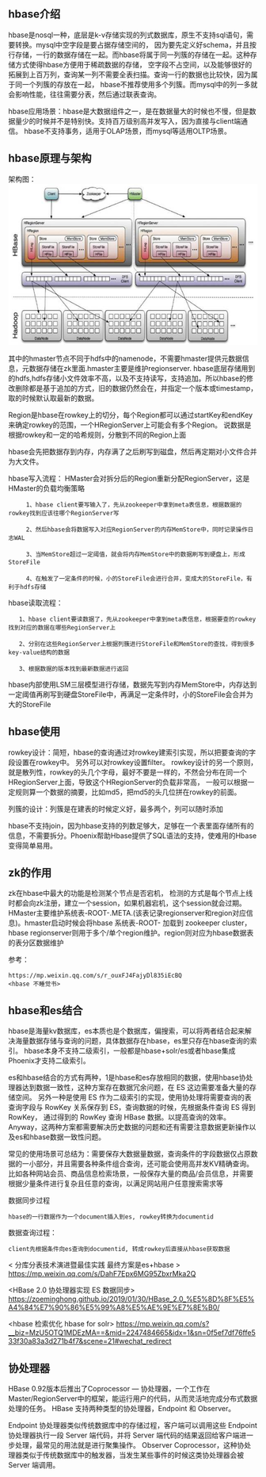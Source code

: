 
## hbase介绍
  hbase是nosql一种，底层是k-v存储实现的列式数据库，原生不支持sql语句，需要转换。mysql中空字段是要占据存储空间的，
  因为要先定义好schema，并且按行存储，一行的数据存储在一起。而hbase将属于同一列簇的存储在一起。这种存储方式使得hbase方便用于稀疏数据的存储，
  空字段不占空间，以及能够很好的拓展到上百万列，查询某一列不需要全表扫描。查询一行的数据也比较快，因为属于同一个列簇的存放在一起，
  hbase不推荐使用多个列簇。而mysql中的列一多就会影响性能，往往需要分表，然后通过联表查询。

  hbase应用场景：hbase是大数据组件之一，是在数据量大的时候也不慢，但是数据量少的时候并不是特别快。支持百万级别高并发写入，因为直接与client端通信。
  hbase不支持事务，适用于OLAP场景，而mysql等适用OLTP场景。

## hbase原理与架构
   架构图：
   ![](./hbase.jpg)
   
   其中的hmaster节点不同于hdfs中的namenode，不需要hmaster提供元数据信息，元数据存储在zk里面.hmaster主要是维护regionserver.
   hbase底层存储用到的hdfs,hdfs存储小文件效率不高，以及不支持读写，支持追加。所以hbase的修改删除都是基于追加的方式，旧的数据仍然会在，并指定一个版本或timestamp，
   取的时候默认取最新的数据。
    
   Region是hbase在rowkey上的切分，每个Region都可以通过startKey和endKey来确定rowkey的范围，一个HRegionServer上可能会有多个Region。
   说数据是根据rowkey和一定的哈希规则，分散到不同的Region上面
   
   hbase会先把数据存到内存，内存满了之后刷写到磁盘，然后再定期对小文件合并为大文件。

   hbase写入流程： HMaster会对拆分后的Region重新分配RegionServer，这是HMaster的负载均衡策略
   
         1、hbase client要写输入了，先从zookeeper中拿到meta表信息，根据数据的rowkey找到应该往哪个RegionServer写
         
         2、然后hbase会将数据写入对应RegionServer的内存MemStore中，同时记录操作日志WAL
         
         3、当MemStore超过一定阈值，就会将内存MemStore中的数据刷写到硬盘上，形成StoreFile
         
         4、在触发了一定条件的时候，小的StoreFile会进行合并，变成大的StoreFile，有利于hdfs存储

   hbase读取流程：
   
       1、hbase client要读数据了，先从zookeeper中拿到meta表信息，根据要查的rowkey找到对应的数据在哪些RegionServer上
       
       2、分别在这些RegionServer上根据列簇进行StoreFile和MemStore的查找，得到很多key-value结构的数据
       
       3、根据数据的版本找到最新数据进行返回

   hbase内部使用LSM三层模型进行存储，数据先写到内存MemStore中，内存达到一定阈值再刷写到硬盘StoreFile中，再满足一定条件时，小的StoreFile会合并为大的StoreFile

## hbase使用

   rowkey设计：简短，hbase的查询通过对rowkey建索引实现，所以把要查询的字段设置在rowkey中。 另外可以对rowkey设置filter。
   rowkey设计的另一个原则，就是散列性，rowkey的头几个字母，最好不要是一样的，不然会分布在同一个HRegionServer上面，导致这个HRegionServer的负载非常高，
   一般可以根据一定规则算一个数据的摘要，比如md5，把md5的头几位拼在rowkey的前面。
   
   列簇的设计：列簇是在建表的时候定义好，最多两个，列可以随时添加

hbase不支持join，因为hbase支持的列数足够大，足够在一个表里面存储所有的信息，不需要拆分。Phoenix帮助Hbase提供了SQL语法的支持，使难用的Hbase变得简单易用。

## zk的作用
zk在hbase中最大的功能是检测某个节点是否宕机， 检测的方式是每个节点上线时都会向zk注册，建立一个session，如果机器宕机，这个session就会过期。
HMaster主要维护系统表-ROOT-.META.(该表记录regionserver和region对应信息)。hmaster启动时候会将hbase 系统表-ROOT- 加载到 zookeeper cluster，
hbase regionserver则用于多个/单个region维护。region则对应为hbase数据表的表分区数据维护

参考：
 
    https://mp.weixin.qq.com/s/r_ouxFJ4FajyDl835iEcBQ
    <hbase 不睡觉书>
    

## hbase和es结合
hbase是海量kv数据库，es本质也是个数据库，偏搜索，可以将两者结合起来解决海量数据存储与查询的问题，具体数据存在hbase，es里只存在hbase查询的索引。
hbase本身不支持二级索引，一般都是hbase+solr/es或者hbase集成Phoenix才支持二级索引。

es和hbase结合的方式有两种，1是hbase和es存放相同的数据，使用hbase协处理器达到数据一致性，这种方案存在数据冗余问题，在 ES 这边需要准备大量的存储空间。
另外一种是使用 ES 作为二级索引的实现，使用协处理将需要查询的表查询字段与 RowKey 关系保存到 ES，查询数据的时候，先根据条件查询 ES 得到 RowKey，
通过得到的 RowKey 查询 HBase 数据。以提高查询的效率。Anyway，这两种方案都需要解决历史数据的问题和还有需要注意数据更新操作以及es和hbase数据一致性问题。

常见的使用场景可总结为：需要保存大数据量数据，查询条件的字段数据仅占原数据的一小部分，并且需要各种条件组合查询，还可能会使用高并发KV精确查询。
比如各种网站会员、商品信息检索场景，一般保存大量的商品/会员信息，并需要根据少量条件进行复杂且任意的查询，以满足网站用户任意搜索需求等

数据同步过程
    
    hbase的一行数据作为一个document插入到es, rowkey转换为documentid


数据查询过程：
    
    client先根据条件向es查询到documentid, 转成rowkey后直接从hbase获取数据



< 分库分表技术演进暨最佳实践 最终方案是es+hbase > https://mp.weixin.qq.com/s/DahF7Epx6MG95ZbxrMka2Q

<HBase 2.0 协处理器实现 ES 数据同步> https://zoeminghong.github.io/2019/01/30/HBase_2.0_%E5%8D%8F%E5%A4%84%E7%90%86%E5%99%A8%E5%AE%9E%E7%8E%B0/

<hbase 检索优化 hbase for solr> https://mp.weixin.qq.com/s?__biz=MzU5OTQ1MDEzMA==&mid=2247484665&idx=1&sn=0f5ef7df76ffe533f30a83a3d271b4f7&scene=21#wechat_redirect

## 协处理器
HBase 0.92版本后推出了Coprocessor — 协处理器，一个工作在Master/RegionServer中的框架，能运行用户的代码，从而灵活地完成分布式数据处理的任务。
HBase 支持两种类型的协处理器，Endpoint 和 Observer。

Endpoint 协处理器类似传统数据库中的存储过程，客户端可以调用这些 Endpoint 协处理器执行一段 Server 端代码，并将 Server 端代码的结果返回给客户端进一步处理，最常见的用法就是进行聚集操作。
Observer Coprocessor，这种协处理器类似于传统数据库中的触发器，当发生某些事件的时候这类协处理器会被 Server 端调用。